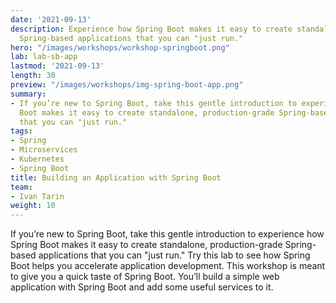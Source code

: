 ```yaml
---
date: '2021-09-13'
description: Experience how Spring Boot makes it easy to create standalone, production-grade
  Spring-based applications that you can "just run."
hero: "/images/workshops/workshop-springboot.png"
lab: lab-sb-app
lastmod: '2021-09-13'
length: 30
preview: "/images/workshops/img-spring-boot-app.png"
summary:
- If you’re new to Spring Boot, take this gentle introduction to experience how Spring
  Boot makes it easy to create standalone, production-grade Spring-based applications
  that you can "just run."
tags:
- Spring
- Microservices
- Kubernetes
- Spring Boot
title: Building an Application with Spring Boot
team:
- Ivan Tarin
weight: 10
---
```


If you’re new to Spring Boot, take this gentle introduction to experience how Spring Boot makes it easy to create standalone, production-grade Spring-based applications that you can "just run." Try this lab to see how Spring Boot helps you accelerate application development. This workshop is meant to give you a quick taste of Spring Boot. You’ll build a simple web application with Spring Boot and add some useful services to it.